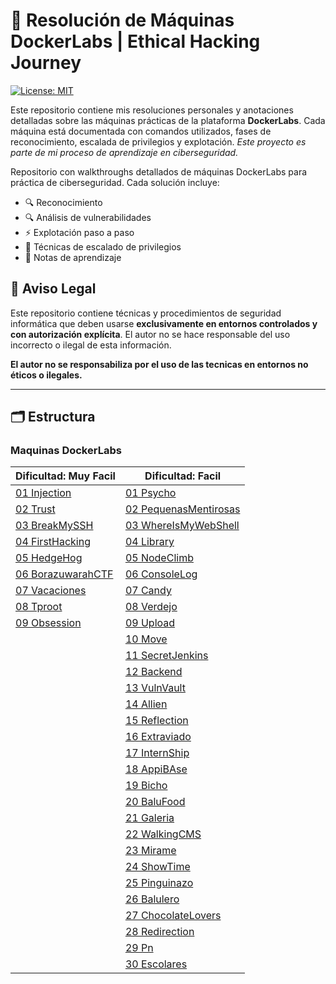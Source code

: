 
<h1> 🧠 Resolución de Máquinas DockerLabs | Ethical Hacking Journey</h1>

[![License: MIT](https://img.shields.io/badge/License-MIT-blue.svg)](https://opensource.org/licenses/MIT)

Este repositorio contiene mis resoluciones personales y anotaciones detalladas sobre las máquinas prácticas de la plataforma **DockerLabs**. Cada máquina está documentada con comandos utilizados, fases de reconocimiento, escalada de privilegios y explotación.
*Este proyecto es parte de mi proceso de aprendizaje en ciberseguridad.*

Repositorio con walkthroughs detallados de máquinas DockerLabs para práctica de ciberseguridad. Cada solución incluye:
- 🔍 Reconocimiento
- 🔍 Análisis de vulnerabilidades
- ⚡ Explotación paso a paso
- 🚀 Técnicas de escalado de privilegios
- 📌 Notas de aprendizaje

## 📜 Aviso Legal  
Este repositorio contiene técnicas y procedimientos de seguridad informática que deben usarse **exclusivamente en entornos controlados y con autorización explícita**. El autor no se hace responsable del uso incorrecto o ilegal de esta información.

<p><strong>El autor no se responsabiliza por el uso de las tecnicas en entornos no éticos o ilegales.</strong></p>

---
## 🗂 Estructura

### Maquinas DockerLabs

| Dificultad: Muy Facil                                              | Dificultad: Facil                                                       |
| ------------------------------------------------------------------ | ----------------------------------------------------------------------- |
| [01 Injection](01-DockerLabs/01-MyFacil/01-Injection.md)           | [01 Psycho](01-DockerLabs/02-Facil/01-Psycho.md)                        |
| [02 Trust](01-DockerLabs/01-MyFacil/02-Trust.md)                   | [02 PequenasMentirosas](01-DockerLabs/02-Facil/02-PequenasMentirosa.md) |
| [03 BreakMySSH](01-DockerLabs/01-MyFacil/03-BreakMySSH.md)         | [03 WhereIsMyWebShell](01-DockerLabs/02-Facil/03-WhereIsMyWebShell.md)  |
| [04 FirstHacking](01-DockerLabs/01-MyFacil/04-FirstHacking.md)     | [04 Library](01-DockerLabs/02-Facil/04-Library.md)                      |
| [05 HedgeHog](01-DockerLabs/01-MyFacil/05-HedgeHog.md)             | [05 NodeClimb](01-DockerLabs/02-Facil/05-NodeClimb.md)                  |
| [06 BorazuwarahCTF](01-DockerLabs/01-MyFacil/06-BorazuwarahCTF.md) | [06 ConsoleLog](01-DockerLabs/02-Facil/06-ConsoleLog.md)                |
| [07 Vacaciones](01-DockerLabs/01-MyFacil/07-Vacaciones.md)         | [07 Candy](01-DockerLabs/02-Facil/07-Candy.md)                          |
| [08 Tproot](01-DockerLabs/01-MyFacil/08-Tproot.md)                 | [08 Verdejo](01-DockerLabs/02-Facil/08-Verdejo.md)                      |
| [09 Obsession](01-DockerLabs/01-MyFacil/09-Obsession.md)           | [09 Upload](01-DockerLabs/02-Facil/09-Upload.md)                        |
|                                                                    | [10 Move](01-DockerLabs/02-Facil/10-Move.md)                            |
|                                                                    | [11 SecretJenkins](01-DockerLabs/02-Facil/11-SecretJenkins.md)          |
|                                                                    | [12 Backend](01-DockerLabs/02-Facil/12-Backend.md)                      |
|                                                                    | [13 VulnVault](01-DockerLabs/02-Facil/13-VulnVault.md)                  |
|                                                                    | [14 Allien](01-DockerLabs/02-Facil/14-Allien.md)                        |
|                                                                    | [15 Reflection](01-DockerLabs/02-Facil/15-Reflection.md)                |
|                                                                    | [16 Extraviado](01-DockerLabs/02-Facil/16-Extraviado.md)                |
|                                                                    | [17 InternShip](01-DockerLabs/02-Facil/17-InternShip.md)                |
|                                                                    | [18 AppiBAse](01-DockerLabs/02-Facil/18-AppiBAse.md)                    |
|                                                                    | [19 Bicho](01-DockerLabs/02-Facil/19-Bicho.md)                          |
|                                                                    | [20 BaluFood](01-DockerLabs/02-Facil/20-BaluFood.md)                    |
|                                                                    | [21 Galeria](01-DockerLabs/02-Facil/21-Galeria.md)                      |
|                                                                    | [22 WalkingCMS](01-DockerLabs/02-Facil/22-WalkingCMS.md)                |
|                                                                    | [23 Mirame](01-DockerLabs/02-Facil/23-Mirame.md)                        |
|                                                                    | [24 ShowTime](01-DockerLabs/02-Facil/24-ShowTime.md)                    |
|                                                                    | [25 Pinguinazo](01-DockerLabs/02-Facil/25-Pinguinazo.md)                |
|                                                                    | [26 Balulero](01-DockerLabs/02-Facil/26-Balulero.md)                    |
|                                                                    | [27 ChocolateLovers](01-DockerLabs/02-Facil/27-ChocolateLovers.md)      |
|                                                                    | [28 Redirection](01-DockerLabs/02-Facil/28-Redirection.md)              |
|                                                                    | [29 Pn](01-DockerLabs/02-Facil/29-Pn.md)                                |
|                                                                    | [30 Escolares](01-DockerLabs/02-Facil/30-Escolares.md)                  |
